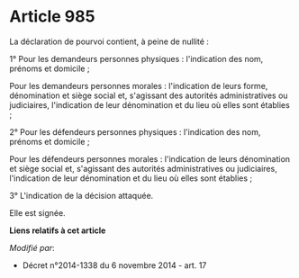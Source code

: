 # Article 985

La déclaration de pourvoi contient, à peine de nullité :

1° Pour les demandeurs personnes physiques : l'indication des nom, prénoms et domicile ;

Pour les demandeurs personnes morales : l'indication de leurs forme, dénomination et siège social et, s'agissant des
autorités administratives ou judiciaires, l'indication de leur dénomination et du lieu où elles sont établies ;

2° Pour les défendeurs personnes physiques : l'indication des nom, prénoms et domicile ;

Pour les défendeurs personnes morales : l'indication de leurs dénomination et siège social et, s'agissant des autorités
administratives ou judiciaires, l'indication de leur dénomination et du lieu où elles sont établies ;

3° L'indication de la décision attaquée.

Elle est signée.

**Liens relatifs à cet article**

_Modifié par_:

  - Décret n°2014-1338 du 6 novembre 2014 - art. 17

